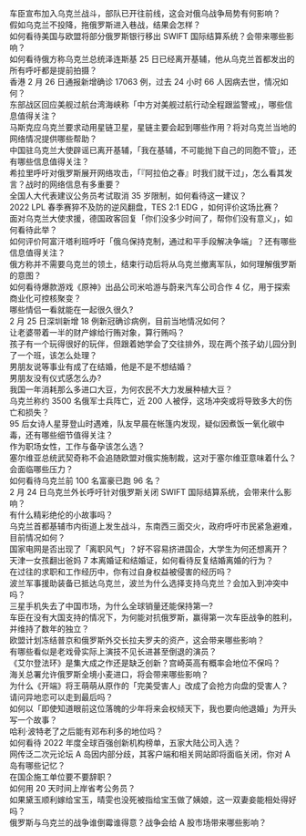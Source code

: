 车臣宣布加入乌克兰战斗，部队已开往前线，这会对俄乌战争局势有何影响？  
假如乌克兰不投降，拖俄罗斯进入巷战，结果会怎样？  
如何看待美国与欧盟将部分俄罗斯银行移出 SWIFT 国际结算系统？会带来哪些影响？  
如何看待俄方称乌克兰总统泽连斯基 25 日已经离开基辅，他从乌克兰首都发出的所有呼吁都是提前拍摄？  
香港 2 月 26 日通报新增确诊 17063 例，过去 24 小时 66 人因病去世，情况如何？  
东部战区回应美舰过航台湾海峡称「中方对美舰过航行动全程跟监警戒」，哪些信息值得关注？  
马斯克应乌克兰要求动用星链卫星，星链主要会起到哪些作用？将对乌克兰当地的网络情况提供哪些帮助？  
中国驻乌克兰大使辟谣已离开基辅，「我在基辅，不可能抛下自己的同胞不管」，还有哪些信息值得关注？  
希拉里呼吁对俄罗斯展开网络攻击，「『阿拉伯之春』时我们就干过」，怎么看其发言？战时的网络信息有多重要？  
全国人大代表建议公务员考试取消 35 岁限制，如何看待这一建议？  
2022 LPL 春季赛猝不及防的逆风翻盘，TES 2:1 EDG ，如何评价这场比赛？  
面对乌克兰大使求援，德国政客回复「你们没多少时间了，帮你们没有意义」，如何看待此举？  
如何评价阿富汗塔利班呼吁「俄乌保持克制，通过和平手段解决争端」？还有哪些信息值得关注？  
俄方称并不需要乌克兰的领土，结束行动后将从乌克兰撤离军队，如何理解俄罗斯的意图？  
如何看待爆款游戏《原神》出品公司米哈游与蔚来汽车公司合作 4 亿，用于探索商业化可控核聚变？  
哪些情侣一看就能在一起很久很久?  
2 月 25 日深圳新增 18 例新冠确诊病例，目前当地情况如何？  
让老婆带着一半的财产嫁给行贿对象，算行贿吗？  
孩子有一个玩得很好的玩伴，但跟着她学会了交往排外，现在两个孩子幼儿园分到了一个班，该怎么处理？  
男朋友说等事业有成了在结婚，他是不是不想结婚？  
男朋友没有仪式感怎么办?  
我国一年消耗那么多进口大豆，为何农民不大力发展种植大豆？  
乌克兰称约 3500 名俄军士兵阵亡，近 200 人被俘，这场冲突或将导致多大的伤亡和损失？  
95 后女诗人星芽登山时遇难，队友早晨在帐篷内发现，疑似因煮饭一氧化碳中毒，还有哪些细节值得关注？  
作为职场女性，工作与备孕该怎么选？  
塞尔维亚总统武契奇称不会追随欧盟对俄实施制裁，这对于塞尔维亚意味着什么？会面临哪些压力？  
如何看待乌克兰前 100 名富豪已跑 96 名？  
2 月 24 日乌克兰外长呼吁针对俄罗斯关闭 SWIFT 国际结算系统，会带来什么影响？  
有什么精彩绝伦的小故事吗？  
乌克兰首都基辅市内街道上发生战斗，东南西三面交火，政府呼吁市民紧急避难，目前情况如何？  
国家电网是否出现了「离职风气」？好不容易挤进国企，大学生为何还想离开？  
天津一女孩翻出爸妈 7 本离婚证和结婚证，如何看待反复结婚离婚的行为？  
在过往的求职和工作经历中，你有过自身权益被侵害的经历吗？  
波兰军事援助装备已抵达乌克兰，波兰为什么选择支持乌克兰？会加入到冲突中吗？  
三星手机失去了中国市场，为什么全球销量还能保持第一?  
车臣在没有大国支持的情况下，为何能对抗俄罗斯，赢得第一次车臣战争的胜利，并维持了数年的独立？  
欧盟计划冻结普京和俄罗斯外交长拉夫罗夫的资产，这会带来哪些影响？  
有哪些看似是老戏骨实际上演技不见长进甚至倒退的演员？  
《艾尔登法环》是集大成之作还是缺乏创新？宫崎英高有概率会地位不保吗？  
海关总署允许俄罗斯全境小麦进口，将会带来哪些影响？  
为什么《开端》将王萌萌从原作的「完美受害人」改成了会抢方向盘的受害人？  
请问异地恋可以走到最后吗？  
如何以「即使知道眼前这位落魄的少年将来会权倾天下，我也要向他退婚」为开头写一个故事？  
哈利·波特老了之后能有邓布利多的地位吗？  
如何看待 2022 年度全球百强创新机构榜单，五家大陆公司入选？  
网传泛二次元论坛 A 岛因内部分歧，其客户端和相关网站即将面临关闭，你对 A 岛有哪些记忆？  
在国企施工单位要不要辞职？  
如何用 20 天时间上岸省考公务员？  
如果黛玉顺利嫁给宝玉，晴雯也没死被指给宝玉做了姨娘，这一双妻妾能相处得好吗？  
俄罗斯与乌克兰的战争谁倒霉谁得意？战争会给 A 股市场带来哪些影响？  
